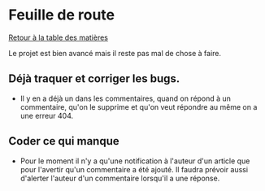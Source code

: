 # Feuille de route

[Retour à la table des matières](README.md)

Le projet est bien avancé mais il reste pas mal de chose à faire. 

## Déjà traquer et corriger les bugs. 
* Il y en a déjà un dans les commentaires, quand on répond à un commentaire, qu'on le supprime et qu'on veut répondre au même on a une erreur 404.

## Coder ce qui manque
* Pour le moment il n'y a qu'une notification à l'auteur d'un article que pour l'avertir qu'un commentaire a été ajouté. Il faudra prévoir aussi d'alerter l'auteur d'un commentaire lorsqu'il a une réponse.
